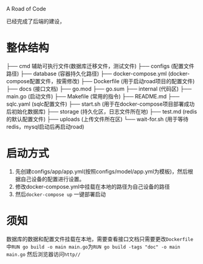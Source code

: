A Road of Code

已经完成了后端的建设，
# 整体结构
├── cmd 辅助可执行文件(数据库迁移文件，测试文件)
├── configs (配置文件路径)
├── database (容器持久化路径)
├── docker-compose.yml (docker-compose配置文件，按需修改)
├── Dockerfile (用于启动road项目的配置文件)
├── docs (接口文档)
├── go.mod
├── go.sum
├── internal (代码区)
├── main.go (启动文件)
├── Makefile (常用的指令)
├── README.md
├── sqlc.yaml (sqlc配置文件)
├── start.sh (用于在docker-compose项目部署成功后初始化数据库)
├── storage (持久化区，日志文件所在地)
├── test.md (redis的默认配置文件)
├── uploads (上传文件所在区)
└── wait-for.sh (用于等待redis，mysql启动后再启动road)
# 启动方式
1. 先创建configs/app/app.yml(按照configs/model/app.yml为模板)，然后根据自己设备的配置进行设置。
2. 修改docker-compose.yml中挂载在本地的路径为自己设备的路径
3. 然后`docker-compose up` 一键部署启动
# 须知
数据库的数据和配置文件挂载在本地，需要查看接口文档只需要更改`Dockerfile`中`RUN go build -o main main.go`为`RUN go build -tags "doc" -o main main.go`
然后浏览器访问`http//`

